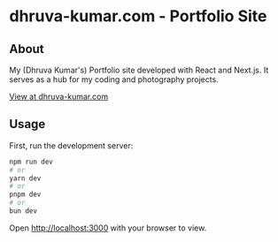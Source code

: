 # dhruva-kumar.com - Portfolio Site

## About

My (Dhruva Kumar's) Portfolio site developed with React and Next.js. It serves as a hub for my coding and photography projects.

[View at dhruva-kumar.com](https://dhruva-kumar.com)

## Usage

First, run the development server:

```bash
npm run dev
# or
yarn dev
# or
pnpm dev
# or
bun dev
```

Open [http://localhost:3000](http://localhost:3000) with your browser to view.
